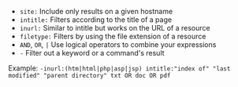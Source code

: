 - `site:` Include only results on a given hostname
- `intitle:` Filters according to the title of a page
- `inurl:` Similar to intitle but works on the URL of a resource
- `filetype:` Filters by using the file extension of a resource
- `AND`, `OR`, `|` Use logical operators to combine your expressions
- `-` Filter out a keyword or a command's result

Example: `-inurl:(htm|html|php|asp|jsp) intitle:"index of" "last modified" "parent directory" txt OR doc OR pdf`